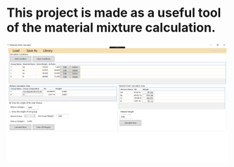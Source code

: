 # This project is made as a useful tool of the material mixture calculation.
![alt text](main.png "MC")
